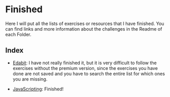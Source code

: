 # Finished

Here I will put all the lists of exercises or resources that I have finished.
You can find links and more information about the challenges in the Readme of each Folder.

## Index

- [Edabit](./edabit/): I have not really finished it,
  but it is very difficult to follow the exercises without the premium version,
  since the exercises you have done are not saved and you have to search the
  entire list for which ones you are missing.

- [JavaScripting](./javascripting/): Finished!
